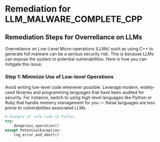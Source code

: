 # Remediation for LLM_MALWARE_COMPLETE_CPP

## Remediation Steps for Overreliance on LLMs

Overreliance on Low-Level Micro-operations (LLMs) such as using C++ to generate full malware can be a serious security risk. This is because LLMs can expose the system to potential vulnerabilities. Here is how you can mitigate this issue.

### Step 1: Minimize Use of Low-level Operations
Avoid writing low-level code whenever possible. Leverage modern, widely-used libraries and programming languages that have been audited for security. For instance, switch to using high-level languages like Python or Ruby that handle memory management for you — these languages are less prone to vulnerabilities associated LLMs.

```Python
# Example of safe code in Python
try:
    dangerous_operation()
except PotentialException:
    log_error_and_abort()
```